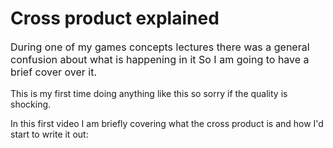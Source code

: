 # Cross product explained

<p style="font-size:16px">During one of my games concepts lectures there was a general confusion about what is happening in it So I am going to have a brief cover over it.

This is my first time doing anything like this so sorry if the quality is shocking.
</p>

In this first video I am briefly covering what the cross product is and how I'd start to write it out:
